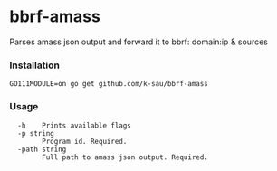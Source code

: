 # bbrf-amass

Parses amass json output and forward it to bbrf: domain:ip & sources

### Installation
```
GO111MODULE=on go get github.com/k-sau/bbrf-amass
```

### Usage

```
  -h	Prints available flags
  -p string
    	Program id. Required.
  -path string
    	Full path to amass json output. Required.

```